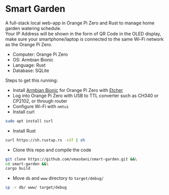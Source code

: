 # Smart Garden  

A full-stack local web-app in Orange Pi Zero and Rust to manage home garden watering schedule.  
Your IP Address will be shown in the form of QR Code in the OLED display, make sure your smartphone/laptop is connected to the same Wi-Fi network as the Orange Pi Zero. 

- Computer: Orange Pi Zero
- OS: Armbian Bionic
- Language: Rust
- Database: SQLite

Steps to get this running:
- Install [Armbian Bionic](https://www.armbian.com/orange-pi-zero/) for Orange Pi Zero with [Etcher](https://www.balena.io/etcher/)
- Log into Orange Pi Zero with USB to TTL converter such as CH340 or CP2102, or through router
- Configure Wi-Fi with `nmtui`
- Install curl
```sh
sudo apt install curl
```
- Install Rust
```sh
curl https://sh.rustup.rs -sSf | sh
```
- Clone this repo and compile the code
```sh 
git clone https://github.com/vmasdani/smart-garden.git &&\
cd smart-garden &&\
cargo build
```
- Move `db` and `www` directory to `target/debug/`
```sh
cp -r db/ www/ target/debug
```
